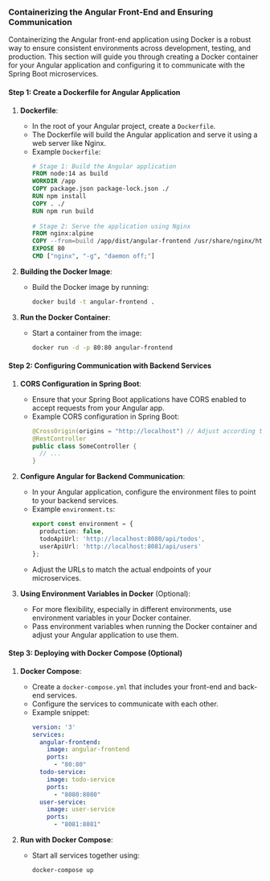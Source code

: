 ### Containerizing the Angular Front-End and Ensuring Communication

Containerizing the Angular front-end application using Docker is a robust way to ensure consistent environments across development, testing, and production. This section will guide you through creating a Docker container for your Angular application and configuring it to communicate with the Spring Boot microservices.

#### Step 1: Create a Dockerfile for Angular Application

1. **Dockerfile**:
    - In the root of your Angular project, create a `Dockerfile`.
    - The Dockerfile will build the Angular application and serve it using a web server like Nginx.
    - Example `Dockerfile`:
      ```Dockerfile
      # Stage 1: Build the Angular application
      FROM node:14 as build
      WORKDIR /app
      COPY package.json package-lock.json ./
      RUN npm install
      COPY . ./
      RUN npm run build
 
      # Stage 2: Serve the application using Nginx
      FROM nginx:alpine
      COPY --from=build /app/dist/angular-frontend /usr/share/nginx/html
      EXPOSE 80
      CMD ["nginx", "-g", "daemon off;"]
      ```

2. **Building the Docker Image**:
    - Build the Docker image by running:
      ```bash
      docker build -t angular-frontend .
      ```

3. **Run the Docker Container**:
    - Start a container from the image:
      ```bash
      docker run -d -p 80:80 angular-frontend
      ```

#### Step 2: Configuring Communication with Backend Services

1. **CORS Configuration in Spring Boot**:
    - Ensure that your Spring Boot applications have CORS enabled to accept requests from your Angular app.
    - Example CORS configuration in Spring Boot:
      ```java
      @CrossOrigin(origins = "http://localhost") // Adjust according to the Angular app's URL
      @RestController
      public class SomeController {
        // ...
      }
      ```

2. **Configure Angular for Backend Communication**:
    - In your Angular application, configure the environment files to point to your backend services.
    - Example `environment.ts`:
      ```typescript
      export const environment = {
        production: false,
        todoApiUrl: 'http://localhost:8080/api/todos',
        userApiUrl: 'http://localhost:8081/api/users'
      };
      ```
    - Adjust the URLs to match the actual endpoints of your microservices.

3. **Using Environment Variables in Docker** (Optional):
    - For more flexibility, especially in different environments, use environment variables in your Docker container.
    - Pass environment variables when running the Docker container and adjust your Angular application to use them.

#### Step 3: Deploying with Docker Compose (Optional)

1. **Docker Compose**:
    - Create a `docker-compose.yml` that includes your front-end and back-end services.
    - Configure the services to communicate with each other.
    - Example snippet:
      ```yaml
      version: '3'
      services:
        angular-frontend:
          image: angular-frontend
          ports:
            - "80:80"
        todo-service:
          image: todo-service
          ports:
            - "8080:8080"
        user-service:
          image: user-service
          ports:
            - "8081:8081"
      ```

2. **Run with Docker Compose**:
    - Start all services together using:
      ```bash
      docker-compose up
      ```
